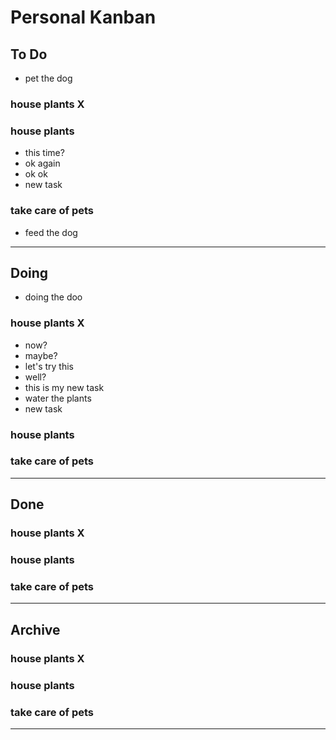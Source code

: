 # Personal Kanban

## To Do

- pet the dog

### house plants X

### house plants

- this time?
- ok again
- ok ok
- new task

### take care of pets

- feed the dog

----------

## Doing

- doing the doo

### house plants X

- now?
- maybe?
- let's try this
- well?
- this is my new task
- water the plants
- new task

### house plants

### take care of pets

----------

## Done

### house plants X

### house plants

### take care of pets

----------

## Archive

### house plants X

### house plants

### take care of pets

----------
